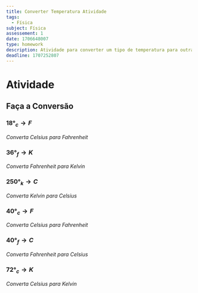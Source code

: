 ```yaml
---
title: Converter Temperatura Atividade
tags:
  - Física
subject: Física
assessement: 1
date: 1706648007
type: homework
description: Atividade para converter um tipo de temperatura para outra
deadline: 1707252807
---
```

# Atividade
## Faça a Conversão
### $18°_{c} \rightarrow F$
*Converta Celsius para Fahrenheit*
### $36°_{f} \rightarrow K$
*Converta Fahrenheit para Kelvin*
### $250°_k \rightarrow C$
*Converta Kelvin para Celsius*
### $40°_{c} \rightarrow F$
*Converta Celsius para Fahrenheit*
### $40°_f \rightarrow C$ 
*Converta Fahrenheit para Celsius*
### $72°_{c}\rightarrow K$
*Converta Celsius para Kelvin*